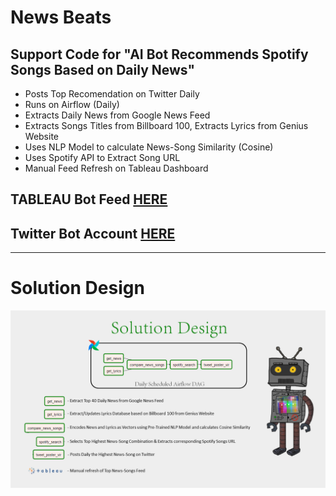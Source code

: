 # **News Beats**
## Support Code for "AI Bot Recommends Spotify Songs Based on Daily News" 


- Posts Top Recomendation on Twitter Daily
- Runs on Airflow (Daily)
- Extracts Daily News from Google News Feed
- Extracts Songs Titles from Billboard 100, Extracts Lyrics from Genius Website
- Uses NLP Model to calculate News-Song Similarity (Cosine)
- Uses Spotify API to Extract Song URL
- Manual Feed Refresh on Tableau Dashboard

## TABLEAU Bot Feed [HERE](https://public.tableau.com/app/profile/danylo.panovyk/viz/NewsBeats/NewsBeats)
## Twitter Bot Account [HERE](https://twitter.com/AngryBruce3) 

---
# Solution Design

![](DayBeat_architecture.png)